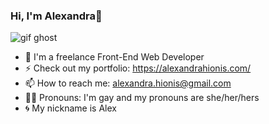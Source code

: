 ### Hi, I'm Alexandra🤘

![gif ghost](https://giphy.com/stickers/halloween-ghost-cute-lSJyfxxuewjTBJZW3L)
- 🚀 I'm a freelance Front-End Web Developer
- ⚡️ Check out my portfolio: https://alexandrahionis.com/
- 📫 How to reach me: alexandra.hionis@gmail.com
- 🏳️‍🌈 Pronouns: I'm gay and my pronouns are she/her/hers
- 🌀 My nickname is Alex 


